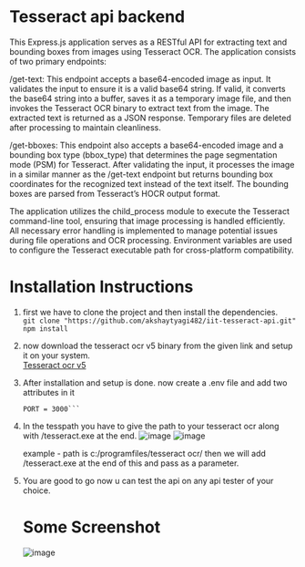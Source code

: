 # Tesseract api backend
This Express.js application serves as a RESTful API for extracting text and bounding boxes from images using Tesseract OCR. The application consists of two primary endpoints:

/get-text: This endpoint accepts a base64-encoded image as input. It validates the input to ensure it is a valid base64 string. If valid, it converts the base64 string into a buffer, saves it as a temporary image file, and then invokes the Tesseract OCR binary to extract text from the image. The extracted text is returned as a JSON response. Temporary files are deleted after processing to maintain cleanliness.

/get-bboxes: This endpoint also accepts a base64-encoded image and a bounding box type (bbox_type) that determines the page segmentation mode (PSM) for Tesseract. After validating the input, it processes the image in a similar manner as the /get-text endpoint but returns bounding box coordinates for the recognized text instead of the text itself. The bounding boxes are parsed from Tesseract’s HOCR output format.

The application utilizes the child_process module to execute the Tesseract command-line tool, ensuring that image processing is handled efficiently. All necessary error handling is implemented to manage potential issues during file operations and OCR processing. Environment variables are used to configure the Tesseract executable path for cross-platform compatibility.

# Installation Instructions
1. first we have to clone the project and then install the dependencies.  
   ```git clone "https://github.com/akshaytyagi482/iit-tesseract-api.git"```    
   ```npm install ```   
2. now download the tesseract ocr v5 binary from the given link and setup it on your system.  
   [Tesseract ocr v5](https://github.com/UB-Mannheim/tesseract/wiki)
3. After installation and setup is done. now create a .env file and add two attributes in it  
   ``` tesspath = ""
   PORT = 3000```
4. In the tesspath you have to give the path to your tesseract ocr along with /tesseract.exe at the end.
   ![image](https://github.com/user-attachments/assets/b8c4c3b2-e923-4e53-a025-7bbc4583574d)
   ![image](https://github.com/user-attachments/assets/faf924b0-054e-4aa0-9192-e3a1d32a2b76)

   example - path is c:/programfiles/tesseract ocr/
   then we will add /tesseract.exe at the end of this and pass as a parameter.
6. You are good to go now u can test the api on any api tester of your choice.
   # Some Screenshot
    ![image](https://github.com/user-attachments/assets/fc4ea114-d404-4708-a87b-0399c5fea7a5)

   
